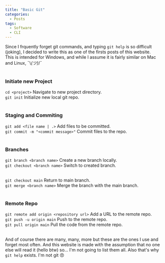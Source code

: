 ```yaml
---
title: "Basic Git"
categories:
  - Posts
tags:
  - Software
  - CLI
---
```


Since I frquently forget git commands, and typing `git help` is so difficult (joking), I decided to write this as one of the firsts posts of this website. This is intended for Windows, and while I assume it is fairly similar on Mac and Linux, ¯\\_(ツ)_/¯
<br><br>

### Initiate new Project
`cd <project>` Navigate to new project directory.<br>
`git init` Initialize new local git repo.<br><br>

### Staging and Commiting
`git add <file name | .>` Add files to be committed.<br>
`git commit -m "<commit message>"` Commit files to the repo.<br><br>

### Branches
`git branch <branch name>` Create a new branch locally.<br>
`git checkout <branch name>` Switch to created branch.<br><br>

`git checkout main` Return to main branch.<br>
`git merge <branch name>` Merge the branch with the main branch.<br><br>

### Remote Repo
`git remote add origin <repository url>` Add a URL to the remote repo.<br>
`git push -u origin main` Push to the remote repo.<br>
`git pull origin main` Pull the code from the remote repo.<br><br>

And of course there are many, many, more but these are the ones I use and forget most often. And this website is made with the assumption that no one else will read it (hello btw) so... I'm not going to list them all. Also that's why `git help` exists. I'm not git 😠 
